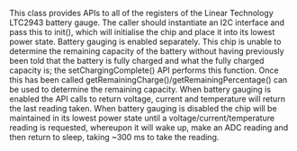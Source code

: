 This class provides APIs to all of the registers of the Linear Technology LTC2943 battery gauge.  The caller should instantiate an I2C interface and pass this to init(), which will initialise the chip and place it into its lowest power state.  Battery gauging is enabled separately.  This chip is unable to determine the remaining capacity of the battery without having previously been told that the battery is fully charged and what the fully charged capacity is; the setChargingComplete() API performs this function.  Once this has been called getRemainingCharge()/getRemainingPercentage() can be used to determine the remaining capacity.  When battery gauging is enabled the API calls to return voltage, current and temperature will return the last reading taken.  When battery gauging is disabled the chip will be maintained in its lowest power state until a voltage/current/temperature reading is requested, whereupon it will wake up, make an ADC reading and then return to sleep, taking ~300 ms to take the reading.